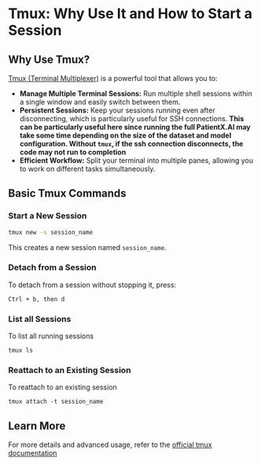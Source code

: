 # Tmux: Why Use It and How to Start a Session

## Why Use Tmux?
[Tmux (Terminal Multiplexer)](https://github.com/tmux/tmux/wiki) is a powerful tool that allows you to:

- **Manage Multiple Terminal Sessions:** Run multiple shell sessions within a single window and easily switch between them.
- **Persistent Sessions:** Keep your sessions running even after disconnecting, which is particularly useful for SSH connections. **This can be particularly useful here since running the full PatientX.AI may take some time depending on the size of the dataset and model configuration. Without `tmux`, if the ssh connection disconnects, the code may not run to completion**
- **Efficient Workflow:** Split your terminal into multiple panes, allowing you to work on different tasks simultaneously.

## Basic Tmux Commands

### Start a New Session
```bash
tmux new -s session_name
```
This creates a new session named `session_name`.

### Detach from a Session
To detach from a session without stopping it, press:
```
Ctrl + b, then d
```

### List all Sessions
To list all running sessions
```
tmux ls
```

### Reattach to an Existing Session
To reattach to an existing session
```
tmux attach -t session_name
```

## Learn More

For more details and advanced usage, refer to the [official tmux documentation](https://github.com/tmux/tmux/wiki)
